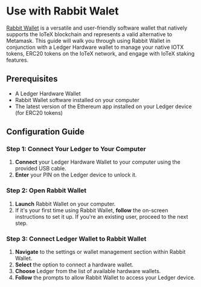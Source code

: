# Use with Rabbit Walet

[Rabbit Wallet](https://therabbit.io) is a versatile and user-friendly software wallet that natively supports the IoTeX blockchain and represents a valid alternative to Metamask. This guide will walk you through using Rabbit Wallet in conjunction with a Ledger Hardware wallet to manage your native IOTX tokens, ERC20 tokens on the IoTeX network, and engage with IoTeX staking features.

## Prerequisites

* A Ledger Hardware Wallet
* Rabbit Wallet software installed on your computer
* The latest version of the Ethereum app installed on your Ledger device (for ERC20 tokens)

## Configuration Guide

### Step 1: Connect Your Ledger to Your Computer

1. **Connect** your Ledger Hardware Wallet to your computer using the provided USB cable.
2. **Enter** your PIN on the Ledger device to unlock it.

### Step 2: Open Rabbit Wallet

1. **Launch** Rabbit Wallet on your computer.
2. If it's your first time using Rabbit Wallet, **follow** the on-screen instructions to set it up. If you're an existing user, proceed to the next step.

### Step 3: Connect Ledger Wallet to Rabbit Wallet

1. **Navigate** to the settings or wallet management section within Rabbit Wallet.
2. **Select** the option to connect a hardware wallet.
3. **Choose** Ledger from the list of available hardware wallets.
4. **Follow** the prompts to allow Rabbit Wallet to access your Ledger device.
